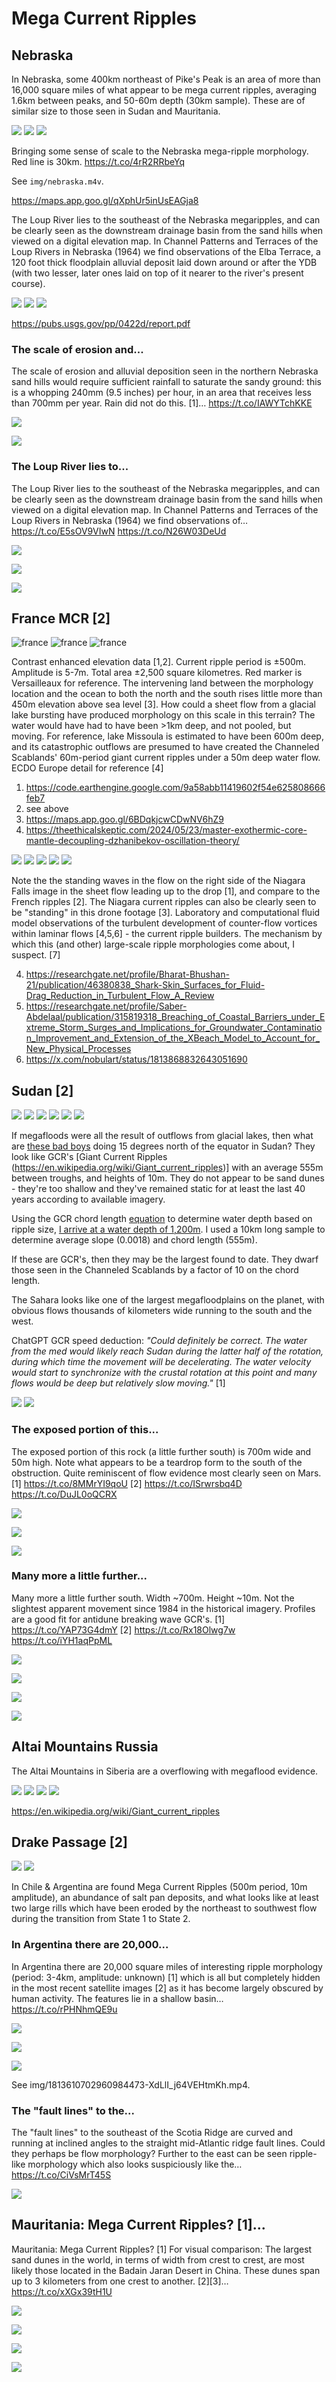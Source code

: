 # Mega Current Ripples

## Nebraska

In Nebraska, some 400km northeast of Pike's Peak is an area of more than 16,000 square miles of what appear to be mega current ripples, averaging 1.6km between peaks, and 50-60m depth (30km sample). These are of similar size to those seen in Sudan and Mauritania.

![](img/nebraska1.jpg)
![](img/nebraska2.jpg)
![](img/nebraska3.jpg)

Bringing some sense of scale to the Nebraska mega-ripple morphology. Red line is 30km. https://t.co/4rR2RRbeYq

See `img/nebraska.m4v`.

https://maps.app.goo.gl/qXphUr5inUsEAGja8

The Loup River lies to the southeast of the Nebraska megaripples, and can be clearly seen as the downstream drainage basin from the sand hills when viewed on a digital elevation map. In Channel Patterns and Terraces of the Loup Rivers in Nebraska (1964) we find observations of the Elba Terrace, a 120 foot thick floodplain alluvial deposit laid down around or after the YDB (with two lesser, later ones laid on top of it nearer to the river's present course).

![](img/loup1.jpg)
![](img/loup2.jpg)
![](img/loup3.jpg)

https://pubs.usgs.gov/pp/0422d/report.pdf

### The scale of erosion and...

The scale of erosion and alluvial deposition seen in the northern Nebraska sand hills would require sufficient rainfall to saturate the sandy ground: this is a whopping 240mm (9.5 inches) per hour, in an area that receives less than 700mm per year. Rain did not do this. [1]… https://t.co/IAWYTchKKE

![](img/1810253674590990423-GR9PmBOWQAEi-9j.png)

![](img/1810253674590990423-GR9PoIsWsAAQux_.png)

### The Loup River lies to...

The Loup River lies to the southeast of the Nebraska megaripples, and can be clearly seen as the downstream drainage basin from the sand hills when viewed on a digital elevation map. In Channel Patterns and Terraces of the Loup Rivers in Nebraska (1964) we find observations of… https://t.co/E5sOV9VIwN https://t.co/N26W03DeUd

![](img/1810263526381871343-GR9VLAiXcAAo2tX.jpg)

![](img/1810263526381871343-GR9XDldXYAAAxq6.png)

![](img/1810263526381871343-GR9XDlkWUAA2QMW.png)

## France MCR [2]

![](img/france1.jpg "france")
![](img/france2.jpg "france")
![](img/france3.jpg "france")

Contrast enhanced elevation data [1,2]. Current ripple period is ±500m. Amplitude is 5-7m. Total area ±2,500 square kilometres. Red marker is Versailleaux for reference. The intervening land between the morphology location and the ocean to both the north and the south rises little more than 450m elevation above sea level [3]. How could a sheet flow from a glacial lake bursting have produced morphology on this scale in this terrain? The water would have had to have been >1km deep, and not pooled, but moving. For reference, lake Missoula is estimated to have been 600m deep, and its catastrophic outflows are presumed to have created the Channeled Scablands' 60m-period giant current ripples under a 50m deep water flow. ECDO Europe detail for reference [4]

1. https://code.earthengine.google.com/9a58abb11419602f54e625808666feb7
2. see above
3. https://maps.app.goo.gl/6BDqkjcwCDwNV6hZ9
4. https://theethicalskeptic.com/2024/05/23/master-exothermic-core-mantle-decoupling-dzhanibekov-oscillation-theory/

![](img/niagara1.jpg)
![](img/niagara3.jpg)
![](img/niagara4.jpg)
![](img/niagara5.jpg)
![](img/niagara6.jpg)

Note the the standing waves in the flow on the right side of the Niagara Falls image in the sheet flow leading up to the drop [1], and compare to the French ripples [2]. The Niagara current ripples can also be clearly seen to be "standing" in this drone footage [3]. Laboratory and computational fluid model observations of the turbulent development of counter-flow vortices within laminar flows [4,5,6] - the current ripple builders. The mechanism by which this (and other) large-scale ripple morphologies come about, I suspect. [7]

4. https://researchgate.net/profile/Bharat-Bhushan-21/publication/46380838_Shark-Skin_Surfaces_for_Fluid-Drag_Reduction_in_Turbulent_Flow_A_Review
5. https://researchgate.net/profile/Saber-Abdelaal/publication/315819318_Breaching_of_Coastal_Barriers_under_Extreme_Storm_Surges_and_Implications_for_Groundwater_Contamination_Improvement_and_Extension_of_the_XBeach_Model_to_Account_for_New_Physical_Processes
6. https://x.com/nobulart/status/1813868832643051690

## Sudan [2]

![](img/sudan1.jpg)
![](img/sudan2.jpg)
![](img/ripple.jpg)
![](img/sudan4.jpg)
![](img/sudan5.jpg)
![](img/sudan6.jpg)

If megafloods were all the result of outflows from glacial lakes, then what are [these bad boys](https://maps.app.goo.gl/oxieyw9w9C6P2Evz6) doing 15 degrees north of the equator in Sudan? They look like GCR's [Giant Current Ripples (https://en.wikipedia.org/wiki/Giant_current_ripples)] with an average 555m between troughs, and heights of 10m. They do not appear to be sand dunes - they're too shallow and they've remained static for at least the last 40 years according to available imagery. 

Using the GCR chord length [equation](https://pubs.geoscienceworld.org/gsa/books/book/275/chapter-abstract/3795280/Paleohydrology-and-Sedimentology-of-Lake-Missoula) to determine water depth based on ripple size, [I arrive at a water depth of 1,200m](https://chatgpt.com/share/6c38d048-e4fa-4e39-911d-bce8caf0eef4). I used a 10km long sample to determine average slope (0.0018) and chord length (555m).

If these are GCR's, then they may be the largest found to date. They dwarf those seen in the Channeled Scablands by a factor of 10 on the chord length.

The Sahara looks like one of the largest megafloodplains on the planet, with obvious flows thousands of kilometers wide running to the south and the west.

ChatGPT GCR speed deduction: *"Could definitely be correct. The water from the med would likely reach Sudan during the latter half of the rotation, during which time the movement will be decelerating. The water velocity would start to synchronize with the crustal rotation at this point and many flows would be deep but relatively slow moving."* [1]

![](img/sudan-speed1.jpg)
![](img/sudan-speed2.jpg)

### The exposed portion of this...

The exposed portion of this rock (a little further south) is 700m wide and 50m high. Note what appears to be a teardrop form to the south of the obstruction. Quite reminiscent of flow evidence most clearly seen on Mars. [1] https://t.co/8MMrYI9qoU [2] https://t.co/ISrwrsbq4D https://t.co/DuJL0oQCRX

![](img/1808555227609772237-GRlEweSXsAA68T_.jpg)

![](img/1808555227609772237-GRlE1nPWQAAgsZv.jpg)

![](img/1808555227609772237-GRlG73DXEAAB5Yu.png)

### Many more a little further...

Many more a little further south. Width ~700m. Height ~10m. Not the slightest apparent movement since 1984 in the historical imagery. Profiles are a good fit for antidune breaking wave GCR's. [1] https://t.co/YAP73G4dmY [2] https://t.co/Rx18Olwg7w https://t.co/iYH1aqPpML

![](img/1808541981481501157-GRk6oKAXoAEYFsd.jpg)

![](img/1808541981481501157-GRk6oKIXYAAMGrv.jpg)

![](img/1808541981481501157-GRk7NVJW0AAVUOw.jpg)

![](img/1808541981481501157-GRk7SU2WsAAHlGE.png)

## Altai Mountains Russia

The Altai Mountains in Siberia are a overflowing with megaflood evidence.

![](img/altai1.jpg)
![](img/altai2.jpg)
![](img/altai3.jpg)
![](img/altai4.jpg)

https://en.wikipedia.org/wiki/Giant_current_ripples

## Drake Passage [2]

![](img/drake-passage.jpg)
![](img/drake-passage2.jpg)

In Chile & Argentina are found Mega Current Ripples (500m period, 10m amplitude), an abundance of salt pan deposits, and what looks like at least two large rills which have been eroded by the northeast to southwest flow during the transition from State 1 to State 2.

### In Argentina there are 20,000...

In Argentina there are 20,000 square miles of interesting ripple morphology (period: 3-4km, amplitude: unknown) [1] which is all but completely hidden in the most recent satellite images [2] as it has become largely obscured by human activity. The features lie in a shallow basin… https://t.co/rPHNhmQE9u

![](img/1813610702960984473-GSs094TXwAAkaaP.jpg)

![](img/1813610702960984473-GSs094iXgAANBm6.jpg)

![](img/1813610702960984473-GSs094iWkAA8grz.jpg)

See img/1813610702960984473-XdLlI_j64VEHtmKh.mp4.

### The "fault lines" to the...

The "fault lines" to the southeast of the Scotia Ridge are curved and running at inclined angles to the straight mid-Atlantic ridge fault lines. Could they perhaps be flow morphology? Further to the east can be seen ripple-like morphology which also looks suspiciously like the… https://t.co/CiVsMrT45S

![](img/1810972697570017582-GSHduSNXYAELzhY.jpg)

## Mauritania: Mega Current Ripples? [1]...

Mauritania: Mega Current Ripples? [1] For visual comparison: The largest sand dunes in the world, in terms of width from crest to crest, are most likely those located in the Badain Jaran Desert in China. These dunes span up to 3 kilometers from one crest to another. [2][3]… https://t.co/xXGx39tH1U

![](img/1809353377723158949-GRwQdD3XUAAuU1R.jpg)

![](img/1809353377723158949-GRwQ-GZacAMLTP3.jpg)

![](img/1809353377723158949-GRwTxRracAQEweY.jpg)

![](img/1809353377723158949-GRwVdb-XUAA5xn1.jpg)